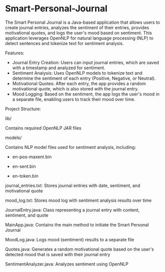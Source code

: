# Smart-Personal-Journal

The Smart Personal Journal is a Java-based application that allows users to create journal entries, analyzes the sentiment of their entries, provides motivational quotes, and logs the user's mood based on sentiment. This application leverages OpenNLP for natural language processing (NLP) to detect sentences and tokenize text for sentiment analysis.

Features:

- Journal Entry Creation: Users can input journal entries, which are saved with a timestamp and analyzed for sentiment.
- Sentiment Analysis: Uses OpenNLP models to tokenize text and determine the sentiment of each entry (Positive, Negative, or Neutral).
- Motivational Quotes: After each entry, the app provides a random motivational quote, which is also stored with the journal entry.
- Mood Logging: Based on the sentiment, the app logs the user's mood in a separate file, enabling users to track their mood over time.

Project Structure:

lib/

Contains required OpenNLP JAR files

models/

Contains NLP model files used for sentiment analysis, including:
  
- en-pos-maxent.bin
  
- en-sent.bin
  
- en-token.bin


journal_entries.txt: Stores journal entries with date, sentiment, and motivational quote

mood_log.txt: Stores mood log with sentiment analysis results over time

JournalEntry.java: Class representing a journal entry with content, sentiment, and quote

MainApp.java: Contains the main method to initiate the Smart Personal Journal

MoodLog.java: Logs mood (sentiment) results to a separate file

Quotes.java: Generates a random motivational quote based on the user's detected mood that is saved with their journal entry

SentimentAnalyzer.java: Analyzes sentiment using OpenNLP

